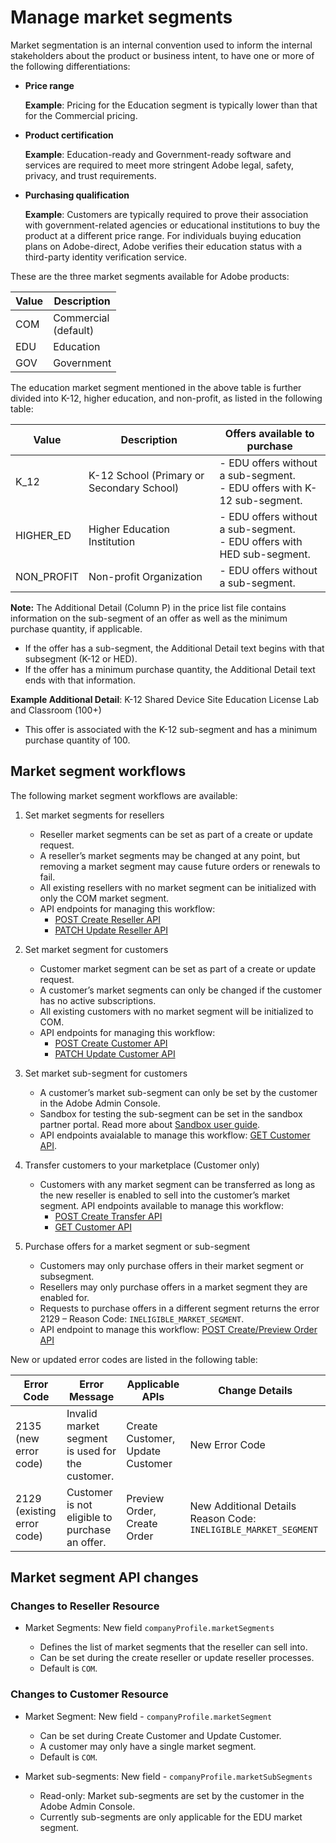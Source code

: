 # Manage market segments

Market segmentation is an internal convention used to inform the internal stakeholders about the product or business intent, to have one or more of the following differentiations:

* **Price range**

    **Example**: Pricing for the Education segment is typically lower than that for the Commercial pricing.
* **Product certification**

    **Example**: Education-ready and Government-ready software and services are required to meet more stringent Adobe legal, safety, privacy, and trust requirements.
* **Purchasing qualification**

    **Example**: Customers are typically required to prove their association with government-related agencies or educational institutions to buy the product at a different price range. For individuals buying education plans on Adobe-direct, Adobe verifies their education status with a third-party identity verification service.

These are the three market segments available for Adobe products:

| Value | Description                   |
|-------|-------------------------------|
| COM   | Commercial <br /> (default) |
| EDU   | Education                     |
| GOV   | Government                    |

The education market segment mentioned in the above table is further divided into K-12, higher education, and non-profit, as listed in the following table:

| Value      | Description                               | Offers available to purchase                                                  |
|------------|------------------|--------------|
| K_12       | K-12 School (Primary or Secondary School) | - EDU offers without a sub-segment.  <br /> - EDU offers with K-12 sub-segment. |
| HIGHER_ED  | Higher Education Institution              | - EDU offers without a sub-segment. <br /> - EDU offers with HED sub-segment.     |
| NON_PROFIT | Non-profit Organization                    | - EDU offers without a sub-segment.        |

**Note:** The Additional Detail (Column P) in the price list file contains information on the sub-segment of an offer as well as the minimum purchase quantity, if applicable.

* If the offer has a sub-segment, the Additional Detail text begins with that subsegment (K-12 or HED).
* If the offer has a minimum purchase quantity, the Additional Detail text ends with that information.

**Example Additional Detail**: K-12 Shared Device Site Education License Lab and Classroom (100+)

* This offer is associated with the K-12 sub-segment and has a minimum purchase quantity of 100.

## Market segment workflows

The following market segment workflows are available:

1. Set market segments for resellers

   * Reseller market segments can be set as part of a create or update request.
   * A reseller’s market segments may be changed at any point, but removing a market segment may cause future orders or renewals to fail.
   * All existing resellers with no market segment can be initialized with only the COM market segment.
   * API endpoints for managing this workflow:
     * [POST Create Reseller API](./index.md)
     * [PATCH Update Reseller API](./index.md)

2. Set market segment for customers

   * Customer market segment can be set as part of a create or update request.
   * A customer’s market segments can only be changed if the customer has no active subscriptions.
   * All existing customers with no market segment will be initialized to COM.
   * API endpoints for managing this workflow:
     * [POST Create Customer API](./index.md)
     * [PATCH Update Customer API](./index.md)

3. Set market sub-segment for customers

   * A customer’s market sub-segment can only be set by the customer in the Adobe Admin Console.
   * Sandbox for testing the sub-segment can be set in the sandbox partner portal. Read more about [Sandbox user guide](../index.md).
   * API endpoints avaialable to manage this workflow: [GET Customer API](./get_customer_account.md).

4. Transfer customers to your marketplace (Customer only)

   * Customers with any market segment can be transferred as long as the new reseller is enabled to sell into the customer’s market segment. API endpoints available to manage this workflow:
     * [POST Create Transfer API](./index.md)
     * [GET Customer API](./index.md)

5. Purchase  offers for a market segment or sub-segment

   * Customers may only purchase offers in their market segment or subsegment.
   * Resellers may only purchase offers in a market segment they are enabled for.
   * Requests to purchase offers in a different segment returns the  error 2129 – Reason Code: `INELIGIBLE_MARKET_SEGMENT`.
   * API endpoint to manage this workflow: [POST Create/Preview Order API](./index.md)

New or updated error codes are listed in the following table:

| Error Code                        | Error Message                                 | Applicable APIs                  | Change Details                                                  |
|-----------------------------------|-----------------------------------------------|----------------------------------|-----------------------------------------------------------------|
| 2135 <br/> (new error code)       | Invalid market segment is used for the customer.      | Create Customer, Update Customer | New Error Code                                                  |
| 2129 <br /> (existing error code) | Customer is not eligible to purchase an offer.  | Preview Order, Create Order      | New Additional Details Reason Code: `INELIGIBLE_MARKET_SEGMENT` |

## Market segment API changes

### Changes to Reseller Resource

* Market Segments: New field `companyProfile.marketSegments`

  * Defines the list of market segments that the reseller can sell into.
  * Can be set during the create reseller or update reseller processes.
  * Default is `COM`.

### Changes to Customer Resource

* Market Segment: New field - `companyProfile.marketSegment`
  * Can be set during Create Customer and Update Customer.
  * A customer may only have a single market segment.
  * Default is `COM`.

* Market sub-segments: New field -  `companyProfile.marketSubSegments`

  * Read-only: Market sub-segments are set by the customer in the Adobe Admin Console.
  * Currently sub-segments are only applicable for the EDU market segment.
